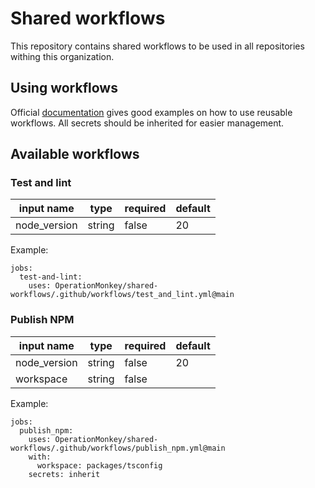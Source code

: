 # Shared workflows

This repository contains shared workflows to be used in all repositories withing this organization.

## Using workflows

Official [documentation](https://docs.github.com/en/actions/using-workflows/reusing-workflows) gives good examples on how to use reusable workflows. All secrets should be inherited for easier management. 

## Available workflows

### Test and lint

| input name | type   | required | default |
|------------|--------|----------|---------|
|node_version| string | false    | 20      |

Example: 

```
jobs:
  test-and-lint:
    uses: OperationMonkey/shared-workflows/.github/workflows/test_and_lint.yml@main
```

### Publish NPM

| input name | type   | required | default |
|------------|--------|----------|---------|
|node_version| string | false    | 20      |
|workspace   | string | false    |         |

Example:

```
jobs:
  publish_npm:
    uses: OperationMonkey/shared-workflows/.github/workflows/publish_npm.yml@main
    with:
      workspace: packages/tsconfig
    secrets: inherit
```
